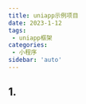 ```yaml
---
title: uniapp示例项目
date: 2023-1-12
tags:
 - uniapp框架
categories:
 - 小程序
sidebar: 'auto'
---
```


## 1. 